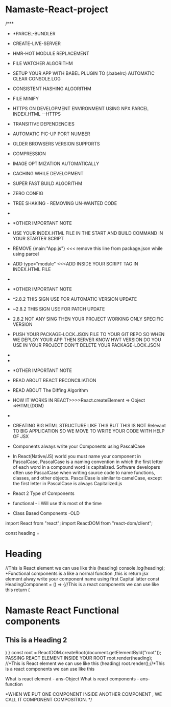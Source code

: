  # Namaste-React-project
/***
 * *PARCEL-BUNDLER
 * CREATE-LIVE-SERVER
 * HMR-HOT MODULE REPLACEMENT
 * FILE WATCHER ALGORITHM
 * SETUP YOUR APP WITH BABEL PLUGIN TO (.babelrc) AUTOMATIC CLEAR CONSOLE.LOG
 * CONSISTENT HASHING ALGORITHM
 * FILE MINIFY
 * HTTPS ON DEVELOPMENT ENVIRONMENT USING NPX PARCEL INDEX.HTML --HTTPS
 * TRANSITIVE DEPENDENCIES
 * AUTOMATIC PIC-UP PORT NUMBER
 * OLDER BROWSERS VERSION SUPPORTS
 * COMPRESSION
 * IMAGE OPTIMIZATION AUTOMATICALLY
 * CACHING WHILE DEVELOPMENT
 * SUPER FAST BUILD ALGORITHM
 * ZERO CONFIG
 * TREE SHAKING - REMOVING UN-WANTED CODE
 *
 * *OTHER IMPORTANT NOTE
 * USE YOUR INDEX.HTML FILE IN THE START AND BUILD COMMAND IN YOUR STARTER SCRIPT
 * REMOVE {main:"App.js"} <<< remove this line from package.json while using parcel
 * ADD type="module" <<<ADD INSIDE YOUR SCRIPT TAG IN INDEX.HTML FILE
 *
 * *OTHER IMPORTANT NOTE
 * ^2.8.2 THIS SIGN USE FOR AUTOMATIC VERSION UPDATE
 * ~2.8.2 THIS SIGN USE FOR PATCH UPDATE
 *  2.8.2 NOT ANY SING THEN YOUR PROJECT WORKING ONLY SPECIFIC VERSION
 * PUSH YOUR PACKAGE-LOCK.JSON FILE TO YOUR GIT REPO SO WHEN WE DEPLOY YOUR APP THEN SERVER KNOW HWT VERSION DO YOU USE IN YOUR PROJECT DON'T DELETE YOUR PACKAGE-LOCK.JSON
 *
 *
 * *OTHER IMPORTANT NOTE
 * READ ABOUT REACT RECONCILIATION
 * READ ABOUT The Diffing Algorithm
 * HOW IT WORKS IN REACT>>>>React.createElement => Object =>HTML(DOM)
 *
 * CREATING BIG HTML STRUCTURE LIKE THIS BUT THIS IS NOT Relevant TO BIG APPLICATION SO WE MOVE TO WRITE YOUR CODE WITH HELP OF JSX


 * Components always write your Components using PascalCase

* In React(Native/JS) world you must name your component in PascalCase, PascalCase is a naming convention in which the first letter of each word in a compound word is capitalized. Software developers often use PascalCase when writing source code to name functions, classes, and other objects. PascalCase is similar to camelCase, except the first letter in PascalCase is always Capitalized.js


* React 2 Type of Components
* functional - i Will use this most of the time
* Class Based Components -OLD
 
 
import React from "react";
import ReactDOM from "react-dom/client";

const heading = <h1 className="container">Heading</h1>//This is React element we can use like this (heading)
console.log(heading);
*Functional components is a like a normal function ,this is return jsx element alway write your component name using first Capital latter
const HeadingComponent = () => {//This is a react components we can use like this <HeadingComponent/>
    return (<div>
        <h1>Namaste React Functional components</h1>
        <h2>This is a Heading 2</h2>
    </div>)
}
const root = ReactDOM.createRoot(document.getElementById("root"));
 PASSING REACT ELEMENT INSIDE YOUR ROOT
root.render(heading); //*This is React element we can use like this (heading)
root.render(<HeadingComponent />);//*This is a react components we can use like this <HeadingComponent/>


What is react element -
ans-Object
What is react components -
ans-function

*WHEN WE PUT ONE COMPONENT INSIDE ANOTHER COMPONENT , WE CALL IT COMPONENT COMPOSITION.
 */ 

 
